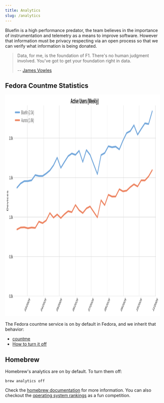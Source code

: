 ```yaml
---
title: Analytics
slug: /analytics
---
```


Bluefin is a high performance predator, the team believes in the importance of instrumentation and telemetry as a means to improve software. However that information must be privacy respecting via an open process so that we can verify what information is being donated. 

> Data, for me, is the foundation of F1. There's no human judgment involved. You've got to get your foundation right in data.
>
> -- [James Vowles](https://www.youtube.com/watch?v=nYzwvTSffiY&t=1025s)

## Fedora Countme Statistics

<img src="https://raw.githubusercontent.com/ublue-os/countme/refs/heads/main/growth_nonbazzite.svg" alt="Bluefin's CountMe Stats" decoding="async" loading="lazy" width="1280" height="720" />

The Fedora countme service is on by default in Fedora, and we inherit that behavior:

- [countme](https://github.com/wgwoods/fedora-countme-data)
- [How to turn it off](https://coreos.github.io/rpm-ostree/countme/)

## Homebrew

Homebrew's analytics are on by default. To turn them off:

```
brew analytics off
```

Check the [homebrew documentation](https://docs.brew.sh/Analytics) for more information. You can also checkout the [operating system rankings](https://formulae.brew.sh/analytics/os-version/30d/) as a fun competition.
